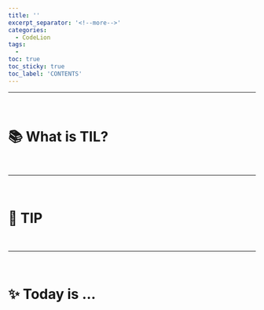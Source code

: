 ```yaml
---
title: ''
excerpt_separator: '<!--more-->'
categories:
  - CodeLion
tags:
  -
toc: true
toc_sticky: true
toc_label: 'CONTENTS'
---
```


<!--
strong,
. {
  color: #f21368;
  font-weight: 500;
}

.explain {
  color: #539165;
}

.subHeading {
  font-size: 1.15em;
}

.smallText {
  font-size: 0.8em;
}

-->
<!--

{:.notice}

💡
{:.notice--primary}

🔎
{:.notice--info}

❌
{:.notice--danger}

✔️
{:.notice--success}

⚠️
{:.notice--warning}
-->

---

<br />

# 📚 What is TIL?

<br>

---

<br>

# 🔗 TIP

<br>

---

<br>

# ✨ Today is ...

<br>
